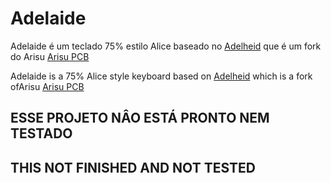 
# Adelaide

Adelaide é um teclado 75% estilo Alice baseado no [Adelheid](https://github.com/floookay/adelheid) que é um fork do Arisu [Arisu PCB](https://github.com/FateNozomi/arisu-pcb)

Adelaide is a 75% Alice style keyboard based on [Adelheid](https://github.com/floookay/adelheid) which is a fork ofArisu [Arisu PCB](https://github.com/FateNozomi/arisu-pcb)

## ESSE PROJETO NÂO ESTÁ PRONTO NEM TESTADO
## THIS NOT FINISHED AND NOT TESTED